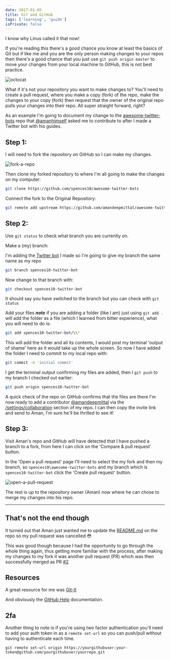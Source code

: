 ```yaml
---
date: 2017-01-05
title: Git and GitHub
tags: ['learning', 'guide']
isPrivate: false
---
```


I know why Linus called it that now!

If you're reading this there's a good chance you know at least the
basics of Git but if like me and you are the only person making
changes to your repos then there's a good chance that you just use
`git push origin master` to move your changes from your local machine
to GitHub, this is not best practice.

![octocat]

What if it's not your repository you want to make changes to? You'll
need to create a pull request, where you make a copy (fork) of the
repo, make the changes to your copy (fork) then request that the owner
of the original repo pulls your changes into their repo. All super
straight forward, right?

As an example I'm going to document my change to the
[awesome-twitter-bots] repo that [@amanhimself] asked me to contribute
to after I made a Twitter bot with his guides.

## Step 1:

I will need to fork the repository on GitHub so I can make my changes.

![fork-a-repo]

Then clone my forked repository to where I'm all going to make the
changes on my computer:

```bash
git clone https://github.com/spences10/awesome-twitter-bots
```

Connect the fork to the Original Repository:

```bash
git remote add upstream https://github.com/amandeepmittal/awesome-twitter-bots
```

## Step 2:

Use `git status` to check what branch you are currently on.

Make a (my) branch:

I'm adding the [Twitter bot] I made so I'm going to give my branch the
same name as my repo

```bash
git branch spences10-twitter-bot
```

Now change to that branch with:

```bash
git checkout spences10-twitter-bot
```

It should say you have switched to the branch but you can check with
`git status`

Add your files **_note_** if you are adding a folder (like I am) just
using `git add .` will add the folder as a file (which I learned from
bitter experience), what you will need to do is:

```bash
git add spences10-twitter-bot/\\*
```

This will add the folder and all its contents, I would post my
terminal 'output of shame' here as it would take up the whole screen.
So now I have added the folder I need to commit to my local repo with:

```bash
git commit -m 'initial commit'
```

I get the terminal output confirming my files are added, then I
`git push` to my branch I checked out earlier:

```bash
git push origin spences10-twitter-bot
```

A quick check of the repo on GitHub confirms that the files are there
I'm now ready to add a contributor [@amandeepmittal] via the
[/settings/collaboration] section of my repo. I can then copy the
invite link and send to Aman, I'm sure he'll be thrilled to see it!

## Step 3:

Visit Aman's repo and GitHub will have detected that I have pushed a
branch to a fork, from here I can click on the 'Compare & pull
request' button.

In the 'Open a pull request' page I'll need to select the my fork and
then my branch, so `spences10\awesome-twitter-bots` and my branch
which is `spences10-twitter-bot` click the 'Create pull request'
button.

![open-a-pull-request]

The rest is up to the repository owner (Aman) now where he can chose
to merge my changes into his repo.

---

## That's not the end though

It turned out that Aman just wanted me to update the [README.md] on
the repo so my pull request was cancelled :flushed:

This was good though because I had the opportunity to go through the
whole thing again, thus getting more familiar with the process, after
making my changes to my fork it was another pull request (PR) which
was then successfully merged as PR [#2]

## Resources

A great resource for me was [Git-It]

And obviously the [GitHub Help] documentation.

## 2fa

Another thing to note is if you're using two factor authentication
you'll need to add your auth token in as a `remote set-url` so you can
push/pull without having to authenticate each time.

`git remote set-url origin https://yourgithubuser:your-token@github.com/yourgithubuser/yourrepo.git`

<!-- Links -->

[awesome-twitter-bots]:
  https://github.com/spences10/awesome-twitter-bots
[@amanhimself]: https://twitter.com/amanhimself
[twitter bot]: https://scottspence.com/posts/twitter-mctwitbot
[git-it]: https://jlord.us/git-it/index.html
[github help]: https://help.github.com/
[@amandeepmittal]: https://github.com/amandeepmittal
[/settings/collaboration]:
  https://github.com/spences10/awesome-twitter-bots/settings/collaboration
[readme.md]:
  https://github.com/amandeepmittal/awesome-twitter-bots/blob/master/README.md
[#2]: https://github.com/amandeepmittal/awesome-twitter-bots/pull/2

<!-- Images -->

[octocat]: ./git-logo.jpg
[fork-a-repo]: ./fork-a-repo.png
[open-a-pull-request]: ./open-a-pull-request.png
